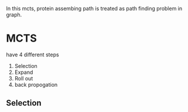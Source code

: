 In this mcts, protein assembing path is treated as path finding problem in graph.

# MCTS
have 4 different steps
1. Selection
2. Expand
3. Roll out 
4. back propogation

## Selection
